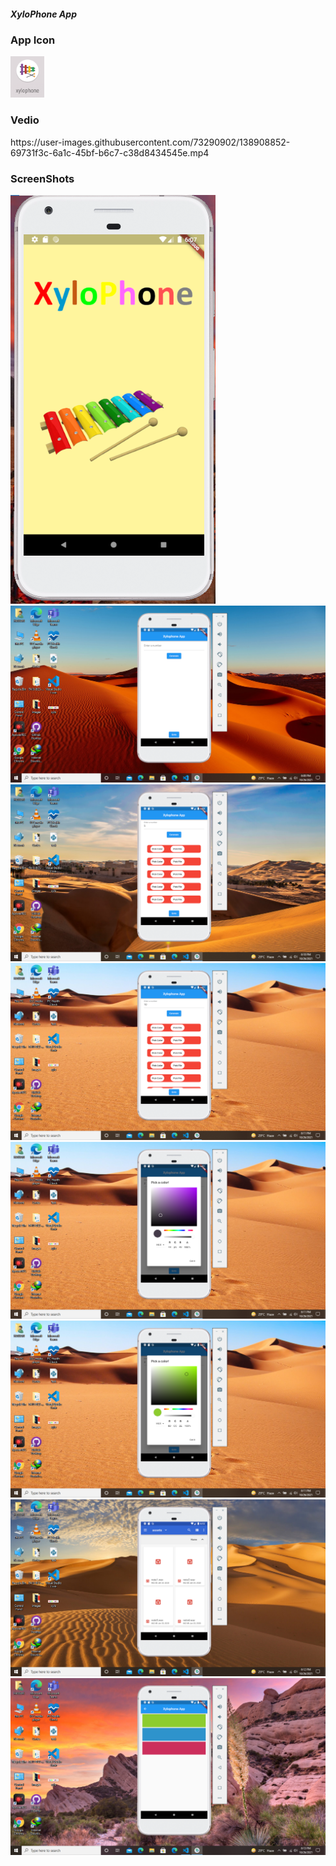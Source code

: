 <h5>XyloPhone App</h5>
<h3>App Icon</h3>
<img src="screenshots/appicon.png">
<h3>Vedio</h3>
https://user-images.githubusercontent.com/73290902/138908852-69731f3c-6a1c-45bf-b6c7-c38d8434545e.mp4
<h3>ScreenShots</h3>
<img src="screenshots/splashscreen.png">
<img src="screenshots/Screenshot (26).png">
<img src="screenshots/Screenshot (27).png">
<img src="screenshots/Screenshot (28).png">
<img src="screenshots/Screenshot (29).png">
<img src="screenshots/Screenshot (30).png">
<img src="screenshots/Screenshot (31).png">
<img src="screenshots/Screenshot (32).png">




